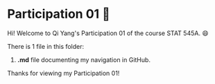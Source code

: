 # Participation 01 :bookmark: 

Hi! Welcome to Qi Yang's Participation 01 of the course STAT 545A. :smile:

There is 1 file in this folder:
1. **.md** file documenting my navigation in GitHub.

Thanks for viewing my Participation 01!